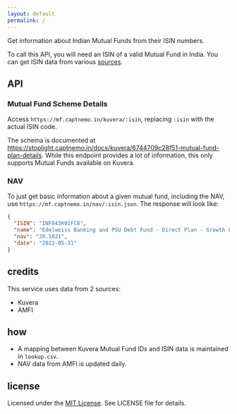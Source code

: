 ```yaml
---
layout: default
permalink: /
---
```


Get information about Indian Mutual Funds from their ISIN numbers.

To call this API, you will need an ISIN of a valid Mutual Fund in India. 
You can get ISIN data from various [sources](https://github.com/captn3m0/india-isin-data#alternative-sources).

## API

### Mutual Fund Scheme Details

Access `https://mf.captnemo.in/kuvera/:isin`, replacing `:isin` with the actual ISIN code.

The schema is documented at <https://stoplight.captnemo.in/docs/kuvera/6744709c28f51-mutual-fund-plan-details>.
While this endpoint provides a lot of information, this only supports Mutual Funds available on Kuvera.

### NAV

To just get basic information about a given mutual fund, including the NAV, use `https://mf.captnemo.in/nav/:isin.json`. The
response will look like:

```json
{
  "ISIN": "INF843K01FC8",
  "name": "Edelweiss Banking and PSU Debt Fund - Direct Plan - Growth Option",
  "nav": "20.1021",
  "date": "2022-05-31"
}
```

## credits

This service uses data from 2 sources:

- Kuvera
- AMFI

## how

- A mapping between Kuvera Mutual Fund IDs and ISIN data is maintained in `lookup.csv`.
- NAV data from AMFI is updated daily.

## license

Licensed under the [MIT License](https://nemo.mit-license.org/). See LICENSE file for details.